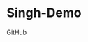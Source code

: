 # Singh-Demo


<html>
  <head>
    
  </head>
  <body>
    <p> GitHub</p>
    <p><p>
  </body>
</html>
